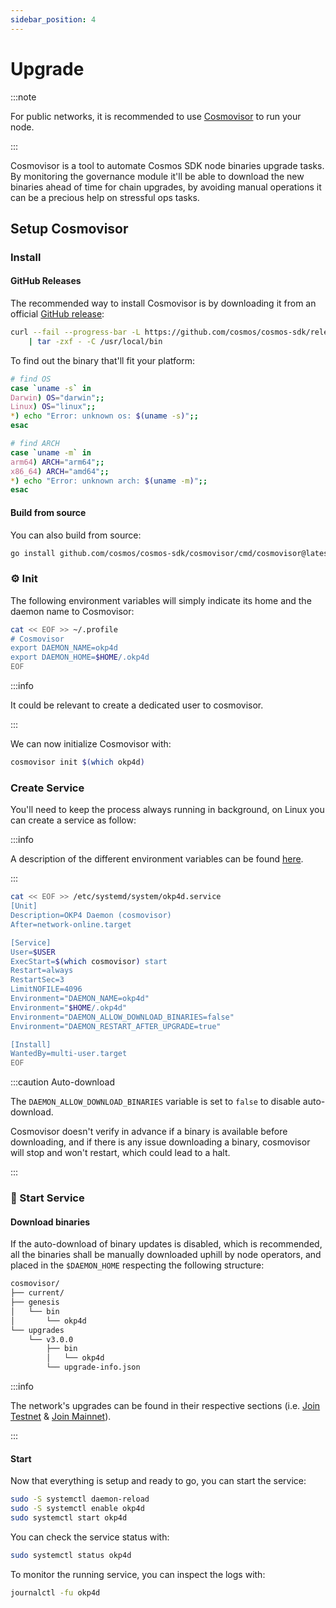 ```yaml
---
sidebar_position: 4
---
```


# Upgrade

:::note

For public networks, it is recommended to use [Cosmovisor](https://docs.cosmos.network/main/run-node/cosmovisor.html) to run your node.

:::

Cosmovisor is a tool to automate Cosmos SDK node binaries upgrade tasks. By monitoring the governance module it'll be able to download the new binaries ahead of time for chain upgrades, by avoiding manual operations it can be a precious help on stressful ops tasks.

## Setup Cosmovisor

### Install

#### GitHub Releases

The recommended way to install Cosmovisor is by downloading it from an official [GitHub release](https://github.com/cosmos/cosmos-sdk/releases?q=cosmovisor&expanded=true):

```bash
curl --fail --progress-bar -L https://github.com/cosmos/cosmos-sdk/releases/download/cosmovisor%2Fv1.2.0/cosmovisor-v1.2.0-${OS}-${ARCH}.tar.gz \
    | tar -zxf - -C /usr/local/bin
```

To find out the binary that'll fit your platform:

```bash
# find OS
case `uname -s` in
Darwin) OS="darwin";;
Linux) OS="linux";;
*) echo "Error: unknown os: $(uname -s)";;
esac

# find ARCH
case `uname -m` in
arm64) ARCH="arm64";;
x86_64) ARCH="amd64";;
*) echo "Error: unknown arch: $(uname -m)";;
esac
```

#### Build from source

You can also build from source:

```bash
go install github.com/cosmos/cosmos-sdk/cosmovisor/cmd/cosmovisor@latest
```

### ⚙️ Init

The following environment variables will simply indicate its home and the daemon name to Cosmovisor:

```bash
cat << EOF >> ~/.profile
# Cosmovisor
export DAEMON_NAME=okp4d
export DAEMON_HOME=$HOME/.okp4d
EOF
```

:::info

It could be relevant to create a dedicated user to cosmovisor.

:::

We can now initialize Cosmovisor with:

```bash
cosmovisor init $(which okp4d)
```

### Create Service

You'll need to keep the process always running in background, on Linux you can create a service as follow:

:::info

A description of the different environment variables can be found [here](https://docs.cosmos.network/master/run-node/cosmovisor.html#command-line-arguments-and-environment-variables).

:::

```bash
cat << EOF >> /etc/systemd/system/okp4d.service
[Unit]
Description=OKP4 Daemon (cosmovisor)
After=network-online.target

[Service]
User=$USER
ExecStart=$(which cosmovisor) start
Restart=always
RestartSec=3
LimitNOFILE=4096
Environment="DAEMON_NAME=okp4d"
Environment="$HOME/.okp4d"
Environment="DAEMON_ALLOW_DOWNLOAD_BINARIES=false"
Environment="DAEMON_RESTART_AFTER_UPGRADE=true"

[Install]
WantedBy=multi-user.target
EOF
```

:::caution Auto-download

The `DAEMON_ALLOW_DOWNLOAD_BINARIES` variable is set to `false` to disable auto-download.

Cosmovisor doesn't verify in advance if a binary is available before downloading, and if there is any issue downloading a binary, cosmovisor will stop and won't restart, which could lead to a halt.

:::

### 🚀 Start Service

#### Download binaries

If the auto-download of binary updates is disabled, which is recommended, all the binaries shall be manually downloaded uphill by node operators, and placed in the `$DAEMON_HOME` respecting the following structure:

```bash
cosmovisor/
├── current/
├── genesis
│   └── bin
│       └── okp4d
└── upgrades
    └── v3.0.0
        ├── bin
        │   └── okp4d
        └── upgrade-info.json
```

:::info

The network's upgrades can be found in their respective sections (i.e. [Join Testnet](join-testnet.mdx#upgrades) & [Join Mainnet](join-mainnet.md#upgrades)).

:::

#### Start

Now that everything is setup and ready to go, you can start the service:

```bash
sudo -S systemctl daemon-reload
sudo -S systemctl enable okp4d
sudo systemctl start okp4d
```

You can check the service status with:

```bash
sudo systemctl status okp4d
```

To monitor the running service, you can inspect the logs with:

```bash
journalctl -fu okp4d
```
